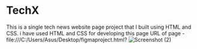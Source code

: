 # TechX
This is a single tech news website page project that I built using HTML and CSS.
i have used HTML and CSS for developing this page 
URL of page -file:///C:/Users/Asus/Desktop/figmaproject.html?
![Screenshot (2)](https://user-images.githubusercontent.com/101200272/229368531-462fb242-e6c0-4b2a-822f-5f1f5b91db20.png)

